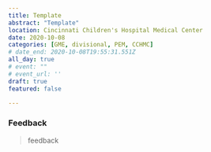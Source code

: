 ```yaml
---
title: Template
abstract: "Template"
location: Cincinnati Children's Hospital Medical Center
date: 2020-10-08
categories: [GME, divisional, PEM, CCHMC]
# date_end: 2020-10-08T19:55:31.551Z
all_day: true
# event: ""
# event_url: ''
draft: true
featured: false

---
```

### Feedback
<!--StartFragment-->

> feedback

<!--EndFragment-->
